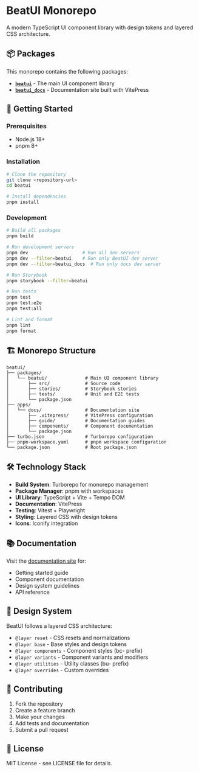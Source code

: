 # BeatUI Monorepo

A modern TypeScript UI component library with design tokens and layered CSS architecture.

## 📦 Packages

This monorepo contains the following packages:

- **[`beatui`](./packages/beatui/)** - The main UI component library
- **[`beatui_docs`](./apps/docs/)** - Documentation site built with VitePress

## 🚀 Getting Started

### Prerequisites

- Node.js 18+
- pnpm 8+

### Installation

```bash
# Clone the repository
git clone <repository-url>
cd beatui

# Install dependencies
pnpm install
```

### Development

```bash
# Build all packages
pnpm build

# Run development servers
pnpm dev                    # Run all dev servers
pnpm dev --filter=beatui    # Run only BeatUI dev server
pnpm dev --filter=beatui_docs  # Run only docs dev server

# Run Storybook
pnpm storybook --filter=beatui

# Run tests
pnpm test
pnpm test:e2e
pnpm test:all

# Lint and format
pnpm lint
pnpm format
```

## 🏗️ Monorepo Structure

```
beatui/
├── packages/
│   └── beatui/              # Main UI component library
│       ├── src/             # Source code
│       ├── stories/         # Storybook stories
│       ├── tests/           # Unit and E2E tests
│       └── package.json
├── apps/
│   └── docs/                # Documentation site
│       ├── .vitepress/      # VitePress configuration
│       ├── guide/           # Documentation guides
│       ├── components/      # Component documentation
│       └── package.json
├── turbo.json               # Turborepo configuration
├── pnpm-workspace.yaml      # pnpm workspace configuration
└── package.json             # Root package.json
```

## 🛠️ Technology Stack

- **Build System**: Turborepo for monorepo management
- **Package Manager**: pnpm with workspaces
- **UI Library**: TypeScript + Vite + Tempo DOM
- **Documentation**: VitePress
- **Testing**: Vitest + Playwright
- **Styling**: Layered CSS with design tokens
- **Icons**: Iconify integration

## 📚 Documentation

Visit the [documentation site](./apps/docs/) for:

- Getting started guide
- Component documentation
- Design system guidelines
- API reference

## 🎨 Design System

BeatUI follows a layered CSS architecture:

- `@layer reset` - CSS resets and normalizations
- `@layer base` - Base styles and design tokens
- `@layer components` - Component styles (bc- prefix)
- `@layer variants` - Component variants and modifiers
- `@layer utilities` - Utility classes (bu- prefix)
- `@layer overrides` - Custom overrides

## 🤝 Contributing

1. Fork the repository
2. Create a feature branch
3. Make your changes
4. Add tests and documentation
5. Submit a pull request

## 📄 License

MIT License - see LICENSE file for details.
